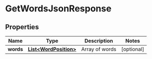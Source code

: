 
# GetWordsJsonResponse

## Properties
Name | Type | Description | Notes
------------ | ------------- | ------------- | -------------
**words** | [**List&lt;WordPosition&gt;**](WordPosition.md) | Array of words |  [optional]



